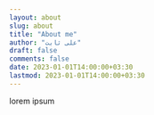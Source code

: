 ```yaml
---
layout: about
slug: about
title: "About me"
author: "علی ثابت"
draft: false
comments: false
date: 2023-01-01T14:00:00+03:30
lastmod: 2023-01-01T14:00:00+03:30
---
```

lorem ipsum